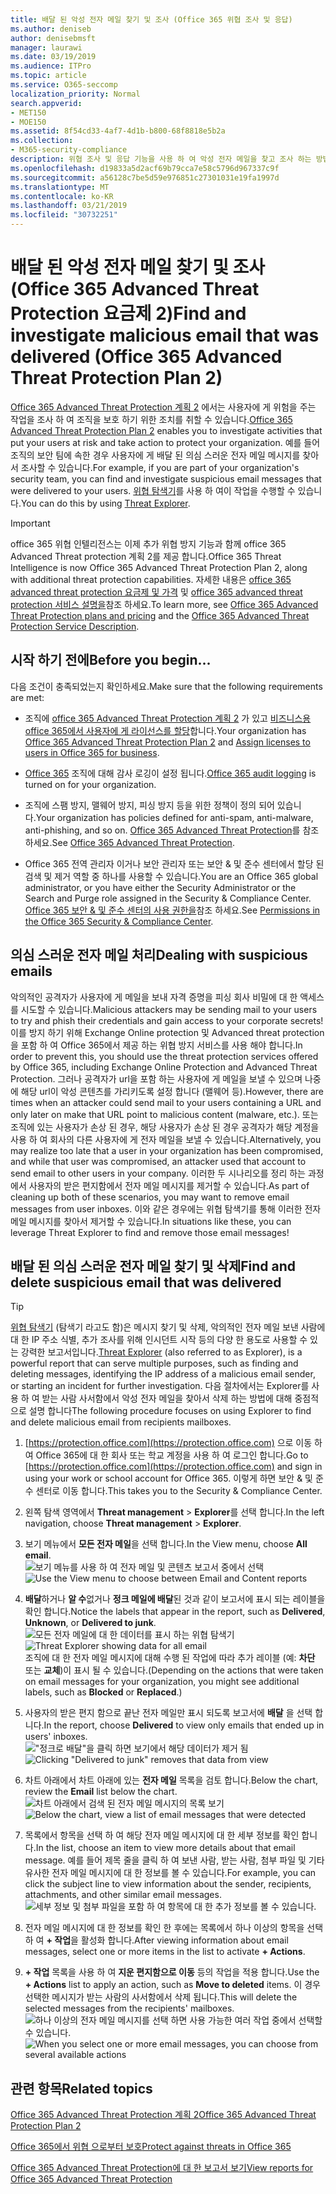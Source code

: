 ```yaml
---
title: 배달 된 악성 전자 메일 찾기 및 조사 (Office 365 위협 조사 및 응답)
ms.author: deniseb
author: denisebmsft
manager: laurawi
ms.date: 03/19/2019
ms.audience: ITPro
ms.topic: article
ms.service: O365-seccomp
localization_priority: Normal
search.appverid:
- MET150
- MOE150
ms.assetid: 8f54cd33-4af7-4d1b-b800-68f8818e5b2a
ms.collection:
- M365-security-compliance
description: 위협 조사 및 응답 기능을 사용 하 여 악성 전자 메일을 찾고 조사 하는 방법에 대해 알아봅니다.
ms.openlocfilehash: d19833a5d2acf69b79cca7e58c5796d967337c9f
ms.sourcegitcommit: a56128c7be5d59e976851c27301031e19fa1997d
ms.translationtype: MT
ms.contentlocale: ko-KR
ms.lasthandoff: 03/21/2019
ms.locfileid: "30732251"
---
```

# <a name="find-and-investigate-malicious-email-that-was-delivered-office-365-advanced-threat-protection-plan-2"></a><span data-ttu-id="2bf10-103">배달 된 악성 전자 메일 찾기 및 조사 (Office 365 Advanced Threat Protection 요금제 2)</span><span class="sxs-lookup"><span data-stu-id="2bf10-103">Find and investigate malicious email that was delivered (Office 365 Advanced Threat Protection Plan 2)</span></span>

<span data-ttu-id="2bf10-104">[Office 365 Advanced Threat Protection 계획 2](office-365-ti.md) 에서는 사용자에 게 위험을 주는 작업을 조사 하 여 조직을 보호 하기 위한 조치를 취할 수 있습니다.</span><span class="sxs-lookup"><span data-stu-id="2bf10-104">[Office 365 Advanced Threat Protection Plan 2](office-365-ti.md) enables you to investigate activities that put your users at risk and take action to protect your organization.</span></span> <span data-ttu-id="2bf10-105">예를 들어 조직의 보안 팀에 속한 경우 사용자에 게 배달 된 의심 스러운 전자 메일 메시지를 찾아서 조사할 수 있습니다.</span><span class="sxs-lookup"><span data-stu-id="2bf10-105">For example, if you are part of your organization's security team, you can find and investigate suspicious email messages that were delivered to your users.</span></span> <span data-ttu-id="2bf10-106">[위협 탐색기](get-started-with-ti.md#threat-explorer)를 사용 하 여이 작업을 수행할 수 있습니다.</span><span class="sxs-lookup"><span data-stu-id="2bf10-106">You can do this by using [Threat Explorer](get-started-with-ti.md#threat-explorer).</span></span>
  
> [!IMPORTANT]
> <span data-ttu-id="2bf10-107">office 365 위협 인텔리전스는 이제 추가 위협 방지 기능과 함께 office 365 Advanced Threat protection 계획 2를 제공 합니다.</span><span class="sxs-lookup"><span data-stu-id="2bf10-107">Office 365 Threat Intelligence is now Office 365 Advanced Threat Protection Plan 2, along with additional threat protection capabilities.</span></span> <span data-ttu-id="2bf10-108">자세한 내용은 [office 365 advanced threat protection 요금제 및 가격](https://products.office.com/exchange/advance-threat-protection) 및 [office 365 advanced threat protection 서비스 설명을](https://docs.microsoft.com/office365/servicedescriptions/office-365-advanced-threat-protection-service-description)참조 하세요.</span><span class="sxs-lookup"><span data-stu-id="2bf10-108">To learn more, see [Office 365 Advanced Threat Protection plans and pricing](https://products.office.com/exchange/advance-threat-protection) and the [Office 365 Advanced Threat Protection Service Description](https://docs.microsoft.com/office365/servicedescriptions/office-365-advanced-threat-protection-service-description).</span></span>
  
## <a name="before-you-begin"></a><span data-ttu-id="2bf10-109">시작 하기 전에</span><span class="sxs-lookup"><span data-stu-id="2bf10-109">Before you begin...</span></span>

<span data-ttu-id="2bf10-110">다음 조건이 충족되었는지 확인하세요.</span><span class="sxs-lookup"><span data-stu-id="2bf10-110">Make sure that the following requirements are met:</span></span>
  
- <span data-ttu-id="2bf10-111">조직에 [office 365 Advanced Threat Protection 계획 2](office-365-ti.md) 가 있고 [비즈니스용 office 365에서 사용자에 게 라이선스를 할당](https://support.office.com/article/997596b5-4173-4627-b915-36abac6786dc)합니다.</span><span class="sxs-lookup"><span data-stu-id="2bf10-111">Your organization has [Office 365 Advanced Threat Protection Plan 2](office-365-ti.md) and [Assign licenses to users in Office 365 for business](https://support.office.com/article/997596b5-4173-4627-b915-36abac6786dc).</span></span>
    
- <span data-ttu-id="2bf10-112">[Office 365](turn-audit-log-search-on-or-off.md) 조직에 대해 감사 로깅이 설정 됩니다.</span><span class="sxs-lookup"><span data-stu-id="2bf10-112">[Office 365 audit logging](turn-audit-log-search-on-or-off.md) is turned on for your organization.</span></span> 
    
- <span data-ttu-id="2bf10-113">조직에 스팸 방지, 맬웨어 방지, 피싱 방지 등을 위한 정책이 정의 되어 있습니다.</span><span class="sxs-lookup"><span data-stu-id="2bf10-113">Your organization has policies defined for anti-spam, anti-malware, anti-phishing, and so on.</span></span> <span data-ttu-id="2bf10-114">[Office 365 Advanced Threat Protection](office-365-atp.md)를 참조 하세요.</span><span class="sxs-lookup"><span data-stu-id="2bf10-114">See [Office 365 Advanced Threat Protection](office-365-atp.md).</span></span>
    
- <span data-ttu-id="2bf10-115">Office 365 전역 관리자 이거나 보안 관리자 또는 보안 &amp; 및 준수 센터에서 할당 된 검색 및 제거 역할 중 하나를 사용할 수 있습니다.</span><span class="sxs-lookup"><span data-stu-id="2bf10-115">You are an Office 365 global administrator, or you have either the Security Administrator or the Search and Purge role assigned in the Security &amp; Compliance Center.</span></span> <span data-ttu-id="2bf10-116">[Office 365 보안 &amp; 및 준수 센터의 사용 권한을](permissions-in-the-security-and-compliance-center.md)참조 하세요.</span><span class="sxs-lookup"><span data-stu-id="2bf10-116">See [Permissions in the Office 365 Security &amp; Compliance Center](permissions-in-the-security-and-compliance-center.md).</span></span>
    
## <a name="dealing-with-suspicious-emails"></a><span data-ttu-id="2bf10-117">의심 스러운 전자 메일 처리</span><span class="sxs-lookup"><span data-stu-id="2bf10-117">Dealing with suspicious emails</span></span>

<span data-ttu-id="2bf10-118">악의적인 공격자가 사용자에 게 메일을 보내 자격 증명을 피싱 회사 비밀에 대 한 액세스를 시도할 수 있습니다.</span><span class="sxs-lookup"><span data-stu-id="2bf10-118">Malicious attackers may be sending mail to your users to try and phish their credentials and gain access to your corporate secrets!</span></span> <span data-ttu-id="2bf10-119">이를 방지 하기 위해 Exchange Online protection 및 Advanced threat protection을 포함 하 여 Office 365에서 제공 하는 위협 방지 서비스를 사용 해야 합니다.</span><span class="sxs-lookup"><span data-stu-id="2bf10-119">In order to prevent this, you should use the threat protection services offered by Office 365, including Exchange Online Protection and Advanced Threat Protection.</span></span> <span data-ttu-id="2bf10-120">그러나 공격자가 url을 포함 하는 사용자에 게 메일을 보낼 수 있으며 나중에 해당 url이 악성 콘텐츠를 가리키도록 설정 합니다 (맬웨어 등).</span><span class="sxs-lookup"><span data-stu-id="2bf10-120">However, there are times when an attacker could send mail to your users containing a URL and only later on make that URL point to malicious content (malware, etc.).</span></span> <span data-ttu-id="2bf10-121">또는 조직에 있는 사용자가 손상 된 경우, 해당 사용자가 손상 된 경우 공격자가 해당 계정을 사용 하 여 회사의 다른 사용자에 게 전자 메일을 보낼 수 있습니다.</span><span class="sxs-lookup"><span data-stu-id="2bf10-121">Alternatively, you may realize too late that a user in your organization has been compromised, and while that user was compromised, an attacker used that account to send email to other users in your company.</span></span> <span data-ttu-id="2bf10-122">이러한 두 시나리오를 정리 하는 과정에서 사용자의 받은 편지함에서 전자 메일 메시지를 제거할 수 있습니다.</span><span class="sxs-lookup"><span data-stu-id="2bf10-122">As part of cleaning up both of these scenarios, you may want to remove email messages from user inboxes.</span></span> <span data-ttu-id="2bf10-123">이와 같은 경우에는 위협 탐색기를 통해 이러한 전자 메일 메시지를 찾아서 제거할 수 있습니다.</span><span class="sxs-lookup"><span data-stu-id="2bf10-123">In situations like these, you can leverage Threat Explorer to find and remove those email messages!</span></span>
  
## <a name="find-and-delete-suspicious-email-that-was-delivered"></a><span data-ttu-id="2bf10-124">배달 된 의심 스러운 전자 메일 찾기 및 삭제</span><span class="sxs-lookup"><span data-stu-id="2bf10-124">Find and delete suspicious email that was delivered</span></span>

> [!TIP]
> <span data-ttu-id="2bf10-125">[위협 탐색기](get-started-with-ti.md#threat-explorer) (탐색기 라고도 함)은 메시지 찾기 및 삭제, 악의적인 전자 메일 보낸 사람에 대 한 IP 주소 식별, 추가 조사를 위해 인시던트 시작 등의 다양 한 용도로 사용할 수 있는 강력한 보고서입니다.</span><span class="sxs-lookup"><span data-stu-id="2bf10-125">[Threat Explorer](get-started-with-ti.md#threat-explorer) (also referred to as Explorer), is a powerful report that can serve multiple purposes, such as finding and deleting messages, identifying the IP address of a malicious email sender, or starting an incident for further investigation.</span></span> <span data-ttu-id="2bf10-126">다음 절차에서는 Explorer를 사용 하 여 받는 사람 사서함에서 악성 전자 메일을 찾아서 삭제 하는 방법에 대해 중점적으로 설명 합니다</span><span class="sxs-lookup"><span data-stu-id="2bf10-126">The following procedure focuses on using Explorer to find and delete malicious email from recipients mailboxes.</span></span> 
  
1. <span data-ttu-id="2bf10-127">[https://protection.office.com](https://protection.office.com) 으로 이동 하 여 Office 365에 대 한 회사 또는 학교 계정을 사용 하 여 로그인 합니다.</span><span class="sxs-lookup"><span data-stu-id="2bf10-127">Go to [https://protection.office.com](https://protection.office.com) and sign in using your work or school account for Office 365.</span></span> <span data-ttu-id="2bf10-128">이렇게 하면 보안 &amp; 및 준수 센터로 이동 합니다.</span><span class="sxs-lookup"><span data-stu-id="2bf10-128">This takes you to the Security &amp; Compliance Center.</span></span> 
    
2. <span data-ttu-id="2bf10-129">왼쪽 탐색 영역에서 **Threat management** \> **Explorer**를 선택 합니다.</span><span class="sxs-lookup"><span data-stu-id="2bf10-129">In the left navigation, choose **Threat management** \> **Explorer**.</span></span>
    
3. <span data-ttu-id="2bf10-130">보기 메뉴에서 **모든 전자 메일**을 선택 합니다.</span><span class="sxs-lookup"><span data-stu-id="2bf10-130">In the View menu, choose **All email**.</span></span><br/><span data-ttu-id="2bf10-131">![보기 메뉴를 사용 하 여 전자 메일 및 콘텐츠 보고서 중에서 선택](media/d39013ff-93b6-42f6-bee5-628895c251c2.png)</span><span class="sxs-lookup"><span data-stu-id="2bf10-131">![Use the View menu to choose between Email and Content reports](media/d39013ff-93b6-42f6-bee5-628895c251c2.png)</span></span>
  
4. <span data-ttu-id="2bf10-132">**배달**하거나 **알 수**없거나 **정크 메일에 배달**된 것과 같이 보고서에 표시 되는 레이블을 확인 합니다.</span><span class="sxs-lookup"><span data-stu-id="2bf10-132">Notice the labels that appear in the report, such as **Delivered**, **Unknown**, or **Delivered to junk**.</span></span><br/><span data-ttu-id="2bf10-133">![모든 전자 메일에 대 한 데이터를 표시 하는 위협 탐색기](media/208826ed-a85e-446f-b276-b5fdc312fbcb.png)</span><span class="sxs-lookup"><span data-stu-id="2bf10-133">![Threat Explorer showing data for all email](media/208826ed-a85e-446f-b276-b5fdc312fbcb.png)</span></span><br/><span data-ttu-id="2bf10-134">조직에 대 한 전자 메일 메시지에 대해 수행 된 작업에 따라 추가 레이블 (예: **차단** 또는 **교체**)이 표시 될 수 있습니다.</span><span class="sxs-lookup"><span data-stu-id="2bf10-134">(Depending on the actions that were taken on email messages for your organization, you might see additional labels, such as **Blocked** or **Replaced**.)</span></span>
    
5. <span data-ttu-id="2bf10-135">사용자의 받은 편지 함으로 끝난 전자 메일만 표시 되도록 보고서에 **배달** 을 선택 합니다.</span><span class="sxs-lookup"><span data-stu-id="2bf10-135">In the report, choose **Delivered** to view only emails that ended up in users' inboxes.</span></span><br/><span data-ttu-id="2bf10-136">!["정크로 배달"을 클릭 하면 보기에서 해당 데이터가 제거 됨](media/e6fb2e47-461e-4f6f-8c65-c331bd858758.png)</span><span class="sxs-lookup"><span data-stu-id="2bf10-136">![Clicking "Delivered to junk" removes that data from view](media/e6fb2e47-461e-4f6f-8c65-c331bd858758.png)</span></span>
  
6. <span data-ttu-id="2bf10-137">차트 아래에서 차트 아래에 있는 **전자 메일** 목록을 검토 합니다.</span><span class="sxs-lookup"><span data-stu-id="2bf10-137">Below the chart, review the **Email** list below the chart.</span></span><br/><span data-ttu-id="2bf10-138">![차트 아래에서 검색 된 전자 메일 메시지의 목록 보기](media/dfb60590-1236-499d-97da-86c68621e2bc.png)</span><span class="sxs-lookup"><span data-stu-id="2bf10-138">![Below the chart, view a list of email messages that were detected](media/dfb60590-1236-499d-97da-86c68621e2bc.png)</span></span>
  
7. <span data-ttu-id="2bf10-139">목록에서 항목을 선택 하 여 해당 전자 메일 메시지에 대 한 세부 정보를 확인 합니다.</span><span class="sxs-lookup"><span data-stu-id="2bf10-139">In the list, choose an item to view more details about that email message.</span></span> <span data-ttu-id="2bf10-140">예를 들어 제목 줄을 클릭 하 여 보낸 사람, 받는 사람, 첨부 파일 및 기타 유사한 전자 메일 메시지에 대 한 정보를 볼 수 있습니다.</span><span class="sxs-lookup"><span data-stu-id="2bf10-140">For example, you can click the subject line to view information about the sender, recipients, attachments, and other similar email messages.</span></span><br/>![세부 정보 및 첨부 파일을 포함 하 여 항목에 대 한 추가 정보를 볼 수 있습니다.](media/5a5707c3-d62a-4610-ae7b-900fff8708b2.png)
  
8. <span data-ttu-id="2bf10-142">전자 메일 메시지에 대 한 정보를 확인 한 후에는 목록에서 하나 이상의 항목을 선택 하 여 **+ 작업**을 활성화 합니다.</span><span class="sxs-lookup"><span data-stu-id="2bf10-142">After viewing information about email messages, select one or more items in the list to activate **+ Actions**.</span></span>
    
9. <span data-ttu-id="2bf10-143">**+ 작업** 목록을 사용 하 여 **지운 편지함으로 이동** 등의 작업을 적용 합니다.</span><span class="sxs-lookup"><span data-stu-id="2bf10-143">Use the **+ Actions** list to apply an action, such as **Move to deleted** items.</span></span> <span data-ttu-id="2bf10-144">이 경우 선택한 메시지가 받는 사람의 사서함에서 삭제 됩니다.</span><span class="sxs-lookup"><span data-stu-id="2bf10-144">This will delete the selected messages from the recipients' mailboxes.</span></span><br/><span data-ttu-id="2bf10-145">![하나 이상의 전자 메일 메시지를 선택 하면 사용 가능한 여러 작업 중에서 선택할 수 있습니다.](media/ef12e10c-60a7-4f66-8f76-68d77ae26de1.png)</span><span class="sxs-lookup"><span data-stu-id="2bf10-145">![When you select one or more email messages, you can choose from several available actions](media/ef12e10c-60a7-4f66-8f76-68d77ae26de1.png)</span></span>
  
## <a name="related-topics"></a><span data-ttu-id="2bf10-146">관련 항목</span><span class="sxs-lookup"><span data-stu-id="2bf10-146">Related topics</span></span>

[<span data-ttu-id="2bf10-147">Office 365 Advanced Threat Protection 계획 2</span><span class="sxs-lookup"><span data-stu-id="2bf10-147">Office 365 Advanced Threat Protection Plan 2</span></span>](office-365-ti.md)
  
[<span data-ttu-id="2bf10-148">Office 365에서 위협 으로부터 보호</span><span class="sxs-lookup"><span data-stu-id="2bf10-148">Protect against threats in Office 365</span></span>](protect-against-threats.md)
  
[<span data-ttu-id="2bf10-149">Office 365 Advanced Threat Protection에 대 한 보고서 보기</span><span class="sxs-lookup"><span data-stu-id="2bf10-149">View reports for Office 365 Advanced Threat Protection</span></span>](view-reports-for-atp.md)
  

